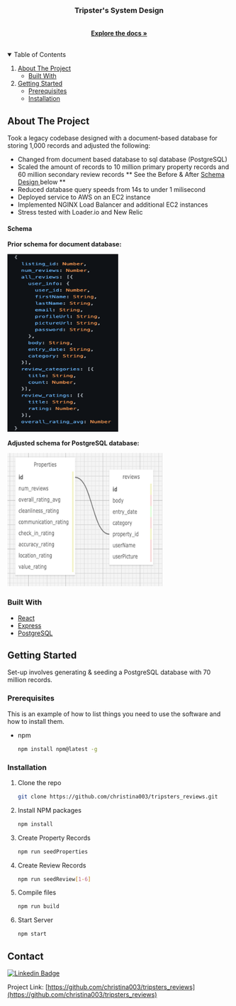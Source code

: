 <!-- PROJECT LOGO -->
<br />
<p align="center">
  <a href="https://github.com/TripstersSDC/Reviews-Service/blob/master/README.md">
  </a>

  <h3 align="center">Tripster's System Design</h3>

  <p align="center">
    <br />
    <a href="https://github.com/christina003/tripsters_reviews"
    ><strong>Explore the docs »</strong></a>
    <br />
    <br />
  </p>
</p>

<!-- TABLE OF CONTENTS -->
<details open="open">
  <summary>Table of Contents</summary>
  <ol>
    <li>
      <a href="#about-the-project">About The Project</a>
      <ul>
        <li><a href="#built-with">Built With</a></li>
      </ul>
    </li>
    <li>
      <a href="#getting-started">Getting Started</a>
      <ul>
        <li><a href="#prerequisites">Prerequisites</a></li>
        <li><a href="#installation">Installation</a></li>
      </ul>
    </li>
  </ol>
</details>

<!-- ABOUT THE PROJECT -->

## About The Project

Took a legacy codebase designed with a document-based database for storing 1,000 records and adjusted the following:

- Changed from document based database to sql database (PostgreSQL)
- Scaled the amount of records to 10 million primary property records and 60 million secondary review records ** See the Before & After <a href="####Schema">Schema Design </a>below **
- Reduced database query speeds from 14s to under 1 milisecond
- Deployed service to AWS on an EC2 instance
- Implemented NGINX Load Balancer and additional EC2 instances
- Stress tested with Loader.io and New Relic

#### Schema

**Prior schema for document database:**

<img src="oldSchema.png" alt="old" width="250" height="400">

**Adjusted schema for PostgreSQL database:**

<img src="newSchema.png" alt="new" width="350" height="300">

### Built With

- [React](https://reactjs.org/)
- [Express](http://expressjs.com/)
- [PostgreSQL](https://www.postgresql.org/)

<!-- GETTING STARTED -->

## Getting Started

Set-up involves generating & seeding a PostgreSQL database with 70 million records.

### Prerequisites

This is an example of how to list things you need to use the software and how to install them.

- npm
  ```sh
  npm install npm@latest -g
  ```

### Installation

1. Clone the repo
   ```sh
   git clone https://github.com/christina003/tripsters_reviews.git
   ```
2. Install NPM packages
   ```sh
   npm install
   ```
3. Create Property Records
   ```sh
   npm run seedProperties
   ```
4. Create Review Records
   ```sh
   npm run seedReview[1-6]
   ```
5. Compile files
   ```sh
   npm run build
   ```
6. Start Server
   ```sh
   npm start
   ```

<!-- CONTACT -->

## Contact

[![Linkedin Badge](https://img.shields.io/badge/-Christina.Santos-blue?style=flat-square&logo=Linkedin&logoColor=white&link=https://www.linkedin.com/in/csantos91/)](https://www.linkedin.com/in/csantos91/)

Project Link: [https://github.com/christina003/tripsters_reviews](https://github.com/christina003/tripsters_reviews)
